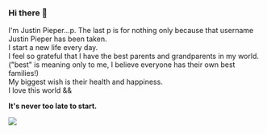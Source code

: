### Hi there 👋

I'm Justin Pieper...p. The last p is for nothing only because that username Justin Pieper has been taken. <br>
I start a new life every day.<br>
I feel so grateful that I have the best parents and grandparents in my world.("best" is meaning only to me, I believe everyone has their own best families!)<br>
My biggest wish is their health and happiness.<br>
I love this world &&

<b>It's never too late to start.</b>

![](https://komarev.com/ghpvc/?username=justinpieperp&color=green)


<!--
**justinpieperp/justinpieperp** is a ✨ _special_ ✨ repository because its `README.md` (this file) appears on your GitHub profile.

Here are some ideas to get you started:

- 🔭 I’m currently working on ...
- 🌱 I’m currently learning ...
- 👯 I’m looking to collaborate on ...
- 🤔 I’m looking for help with ...
- 💬 Ask me about ...
- 📫 How to reach me: ...
- 😄 Pronouns: ...
- ⚡ Fun fact: ...
-->
